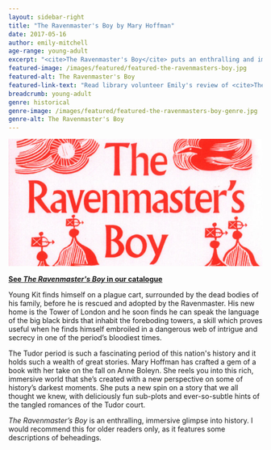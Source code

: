 ```yaml
---
layout: sidebar-right
title: "The Ravenmaster's Boy by Mary Hoffman"
date: 2017-05-16
author: emily-mitchell
age-range: young-adult
excerpt: "<cite>The Ravenmaster's Boy</cite> puts an enthralling and immersive new spin on the well-known story of Anne Boleyn."
featured-image: /images/featured/featured-the-ravenmasters-boy.jpg
featured-alt: The Ravenmaster's Boy
featured-link-text: "Read library volunteer Emily's review of <cite>The Ravenmaster's Boy</cite>, by Mary Hoffman."
breadcrumb: young-adult
genre: historical
genre-image: /images/featured/featured-the-ravenmasters-boy-genre.jpg
genre-alt: The Ravenmaster's Boy
---
```


![Wave](/images/featured/featured-the-ravenmasters-boy.jpg)

**[See <cite>The Ravenmaster's Boy</cite> in our catalogue](https://suffolk.spydus.co.uk/cgi-bin/spydus.exe/ENQ/OPAC/BIBENQ?BRN=2127136)**

Young Kit finds himself on a plague cart, surrounded by the dead bodies of his family, before he is rescued and adopted by the Ravenmaster. His new home is the Tower of London and he soon finds he can speak the language of the big black birds that inhabit the foreboding towers, a skill which proves useful when he finds himself embroiled in a dangerous web of intrigue and secrecy in one of the period’s bloodiest times.

The Tudor period is such a fascinating period of this nation's history and it holds such a wealth of great stories. Mary Hoffman has crafted a gem of a book with her take on the fall on Anne Boleyn. She reels you into this rich, immersive world that she’s created with a new perspective on some of history’s darkest moments. She puts a new spin on a story that we all thought we knew, with deliciously fun sub-plots and ever-so-subtle hints of the tangled romances of the Tudor court.

<cite>The Ravenmaster’s Boy</cite> is an enthralling, immersive glimpse into history. I would recommend this for older readers only, as it features some descriptions of beheadings.
